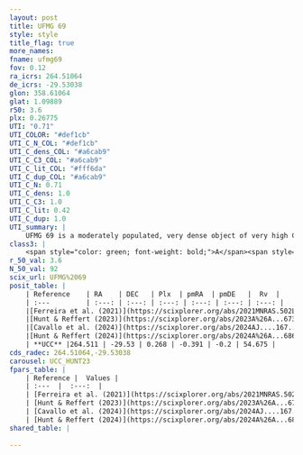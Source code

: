 ```yaml
---
layout: post
title: UFMG 69
style: style
title_flag: true
more_names: 
fname: ufmg69
fov: 0.12
ra_icrs: 264.51064
de_icrs: -29.53038
glon: 358.61064
glat: 1.09889
r50: 3.6
plx: 0.26775
UTI: "0.71"
UTI_COLOR: "#def1cb"
UTI_C_N_COL: "#def1cb"
UTI_C_dens_COL: "#a6cab9"
UTI_C_C3_COL: "#a6cab9"
UTI_C_lit_COL: "#fff6da"
UTI_C_dup_COL: "#a6cab9"
UTI_C_N: 0.71
UTI_C_dens: 1.0
UTI_C_C3: 1.0
UTI_C_lit: 0.42
UTI_C_dup: 1.0
UTI_summary: |
    UFMG 69 is a moderately populated, very dense object of very high C3 quality. It is poorly studied in the literature.
class3: |
    <span style="color: green; font-weight: bold;">A</span><span style="color: green; font-weight: bold;">A</span>
r_50_val: 3.6
N_50_val: 92
scix_url: UFMG%2069
posit_table: |
    | Reference    | RA    | DEC   | Plx  | pmRA  | pmDE   |  Rv  |
    | :---         | :---: | :---: | :---: | :---: | :---: | :---: |
    |[Ferreira et al. (2021)](https://scixplorer.org/abs/2021MNRAS.502L..90F) | 264.5 | -29.5 | 0.284 | -0.426 | -0.22 | -- |
    |[Hunt & Reffert (2023)](https://scixplorer.org/abs/2023A%26A...673A.114H) | 264.517 | -29.505 | 0.283 | -0.393 | -0.248 | 19.772 |
    |[Cavallo et al. (2024)](https://scixplorer.org/abs/2024AJ....167...12C) | 264.47 | -29.631 | 0.275 | -- | -- | -- |
    |[Hunt & Reffert (2024)](https://scixplorer.org/abs/2024A%26A...686A..42H) | 264.517 | -29.505 | 0.283 | -0.393 | -0.248 | 19.772 |
    | **UCC** |264.511 | -29.53 | 0.268 | -0.391 | -0.2 | 54.675 | 
cds_radec: 264.51064,-29.53038
carousel: UCC_HUNT23
fpars_table: |
    | Reference |  Values |
    | :---  |  :---:  |
    | [Ferreira et al. (2021)](https://scixplorer.org/abs/2021MNRAS.502L..90F) | `E(B-V)=1.9, Dmod=11.0, logt=8.2` |
    | [Hunt & Reffert (2023)](https://scixplorer.org/abs/2023A%26A...673A.114H) | `AV50=5.807, diffAV50=3.043, MOD50=12.509, logAge50=7.134` |
    | [Cavallo et al. (2024)](https://scixplorer.org/abs/2024AJ....167...12C) | `AV50=6.02, dMod50=12.04, logAge50=6.6, [Fe/H]50=-0.49` |
    | [Hunt & Reffert (2024)](https://scixplorer.org/abs/2024A%26A...686A..42H) | `MassJ=5742.22` |
shared_table: |
    
---
```

